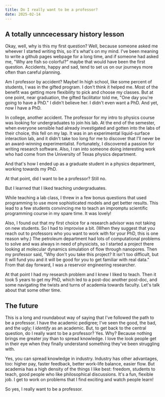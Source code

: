 ```yaml
---
title: Do I really want to be a professor?
date: 2025-02-14
---
```


## A totally unncecessary history lesson

Okay, well, why is this my first question? Well, because someone asked me
wheever I started writing this, so it's what's on my mind. I've been meaning to
write a github pages webpage for a long time, and if someone had asked me, "Why
are fish so colorful?" maybe that would have been the first question. Accidents,
happy and sad, tend to set us on our journeys more often than careful planning.

Am I professor by accident? Maybe! In high school, like some percent of
students, I was in the gifted program. I don't think it helped me. Most of the
benefit was getting more flexibility to pick and choose my classes. But at one
point, near graduation, the gifted facilitator told me, "One day you're going to
have a PhD." I didn't believe her. I didn't even want a PhD. And yet, now I have
a PhD.

In college, another accident. The professor for my intro to physics course was
looking for undergraduates to join his lab. At the end of the semester, when
everyone sensible had already investigated and gotten into the labs of their
choice, this fell on my lap. It was in an experimental liquid-surface
interaction lab, and it didn't take too long for me to discover that I'll never
be an award-winning experimentalist. Fortunately, I discovered a passion for
writing research software. Also, I ran into someone doing interesting work who
had come from the University of Texas physics department.

And that's how I ended up as a graduate student in a physics department, working
towards my PhD.

At that point, did I want to be a professor? Still no.

But I learned that I liked teaching undergraduates.

While teaching a lab class, I threw in a few bonus questions that used
programming to use more sophisticated models and get better results. This lead
to a few students convincing me to teach an impromptu scientific programming
course in my spare time. It was lovely!

Also, I found out that my first choice for a research advisor was not taking on
new students. So I had to improvise a bit. (When they suggest that you reach out
to professors who you want to work with for your PhD, this is one reason why.)
The petroleum department had lots of computational problems to solve and was
always in need of physicists, so I started a project there looking at molecular
dynamics simulation of flow through nanopores. Then my professor said, "Why
don't you take this project? It isn't too difficult, but it will fund you and it
will be good for you to get familiar with real data." From that day forward, I
was a reservoir engineering researcher.

At that point I had my research problem and I knew I liked to teach. Then it
took 5 years to get my PhD, which led to a post-doc another post-doc, and some
navigating the twists and turns of academia towards faculty. Let's talk about
that some other time.

## The future

This is a long and roundabout way of saying that I've followed the path to be a
professor. I have the academic pedigree; I've seen the good, the bad, and the
ugly; I _identify_ as an academic. But, to get back to the central question, do
I really want to be a professor? Yes. Why? Because nothing brings me greater joy
than to spread knowledge. I love the look people get in their eye when they
finally understand something they've been struggling with.

Yes, you can spread knowledge in industry. Industry has other advantages, too:
higher pay, faster feedback, better work-life balance, easier flow. But academia
has a high density of the things I like best: freedom, students to teach, good
people who like philosophical discussions. It's a fun, flexible job. I get to
work on problems that I find exciting and watch people learn!

So yes, I really want to be a professor.
